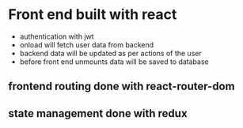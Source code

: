 # Front end built with react

- authentication with jwt
- onload will fetch user data from backend
- backend data will be updated as per actions of the user
- before front end unmounts data will be saved to database

## frontend routing done with react-router-dom

## state management done with redux
